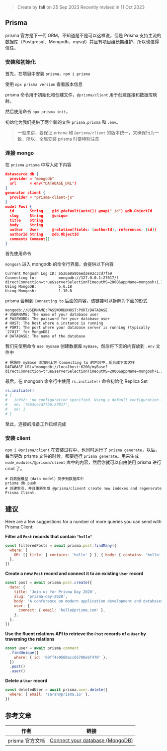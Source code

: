 > Create by **fall** on 25 Sep 2023
> Recently revised in 11 Oct 2023

## Prisma

prisma 官方是下一代 ORM，不知道是不是可以这样说，但是 Prisma 支持主流的数据库（Postgresql、Mongodb、mysql）并且有项目组长期维护，所以也值得信任。

### 安装和初始化

首先，在项目中安装 `prisma`，`npm i prisma`

使用 `npx prisma version` 查看版本信息

prisma 命令用于初始化和创建文件，`@prisma/client` 用于创建连接和数据库映射。

然后使用命令 `npx prisma init`，

初始化为我们提供了两个新的文件 `prisma.prisma` 和 `.env`。

> 一般来讲，要保证 prisma 和 `@prisma/client` 的版本统一，来确保行为一致，所以，全局安装 prisma 时要特别注意

### 连接 mongo

在 `prisma.prisma` 中写入如下内容

```json
datasource db {
  provider = "mongodb"
  url      = env("DATABASE_URL")
}
generator client {
  provider = "prisma-client-js"
}
model Post {
  id       String    @id @default(auto()) @map("_id") @db.ObjectId
  slug     String    @unique
  title    String
  body     String
  author   User      @relation(fields: [authorId], references: [id])
  authorId String    @db.ObjectId
  comments Comment[]
}
```

首先使用命令

`mongosh` 进入 mongodb 的命令行界面，会提供以下内容

```
Current Mongosh Log ID: 6526a8a80aed2e92c3cd7fa9
Connecting to:          mongodb://127.0.0.1:27017/?directConnection=true&serverSelectionTimeoutMS=2000&appName=mongosh+1.10.0
Using MongoDB:          5.0.18
Using Mongosh:          1.10.0
```

prisma 会用到 `Connecting to` 后面的内容，该链接可以拆解为下面的形式

```
mongodb://USERNAME:PASSWORD@HOST:PORT/DATABASE
# USERNAME: The name of your database user
# PASSWORD: The password for your database user
# HOST: The host where a instance is running
# PORT: The port where your database server is running (typically `27017` for MongoDB)
# DATABASE: The name of the database
```

我们先使用命令 `use myBase` 创建数据库 `myBase`，然后将下面的内容放到 `.env` 文件中

```env
# 把路径 myBase 添加到上方 Connecting to 的内容中，组合成下面这样
DATABASE_URL="mongodb://localhost:6200/myBase?directConnection=true&serverSelectionTimeoutMS=2000&appName=mongosh+1.10.0"
```

最后，在 mongosh 命令行中使用 `rs.initiate()` 命令初始化 Replica Set

```bash
rs.initiate()
# {
#   info2: 'no configuration specified. Using a default configuration for the set',
#   me: '74b3cecd77b6:27017',
#   ok: 1
# }
```

至此，连接的准备工作已经完成

### 安装 client

`npm i @prisma/client` 在安装过程中，也同时运行了 `prisma generate`，以后，每当更改 prisma 文件的时候，都要运行 `prisma generate`。用来生成 `node_modules/@prisma/client` 库中的内容，然后你就可以自由使用 prisma 进行 crud 了。

```
# 将数据模型（data model）同步到数据库中
prisma db push
# 创建索引，并且重新生成 @prisma/clinent create new indexes and regenerate Prisma Client.

```











## 建议

Here are a few suggestions for a number of more queries you can send with Prisma Client:

**Filter all `Post` records that contain `"hello"`**

```js
const filteredPosts = await prisma.post.findMany({
  where: {
    OR: [{ title: { contains: 'hello' } }, { body: { contains: 'hello' } }],
  },
})
```

**Create a new `Post` record and connect it to an existing `User` record**

```js
const post = await prisma.post.create({
  data: {
    title: 'Join us for Prisma Day 2020',
    slug: 'prisma-day-2020',
    body: 'A conference on modern application development and databases.',
    user: {
      connect: { email: 'hello@prisma.com' },
    },
  },
})
```

**Use the fluent relations API to retrieve the `Post` records of a `User` by traversing the relations**

```js
const user = await prisma.comment
  .findUnique({
    where: { id: '60ff4e9500acc65700ebf470' },
  })
  .post()
  .user()
```

**Delete a `User` record**

```js
const deletedUser = await prisma.user.delete({
  where: { email: 'sarah@prisma.io' },
})
```



## 参考文章

| 作者            | 链接                                                         |
| --------------- | ------------------------------------------------------------ |
| prisma 官方文档 | [Connect your database (MongoDB)](https://www.prisma.io/docs/getting-started/setup-prisma/start-from-scratch/mongodb/connect-your-database-typescript-mongodb) |



